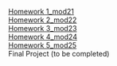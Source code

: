 [Homework 1_mod21](https://sveta1234555.github.io/genis_homeWork_js/lesson1/HomeWork/dz1.html)<br>
[Homework 2_mod22](https://sveta1234555.github.io/genis_homeWork_js/lesson2/HomeWork/dz22.html)<br>
[Homework 3_mod23](https://sveta1234555.github.io/genis_homeWork_js/lesson3/HomeWork/dz23.html)<br>
[Homework 4_mod24](https://sveta1234555.github.io/genis_homeWork_js/lesson4/HomeWork/dz24.html)<br>
[Homework 5_mod25](https://sveta1234555.github.io/genis_homeWork_js/lesson5/HomeWork/dz25.html)<br>
Final Project (to be completed)
